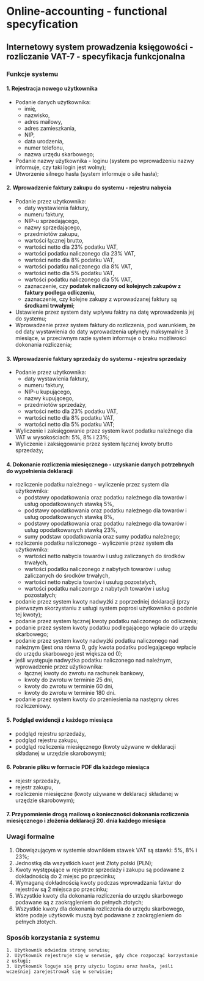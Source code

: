 # Online-accounting - functional specyfication 
## Internetowy system prowadzenia księgowości - rozliczanie VAT-7 - specyfikacja funkcjonalna

### Funkcje systemu
#### 1. Rejestracja nowego użytkownika
  - Podanie danych użytkownika:
    - imię,
    - nazwisko,
    - adres mailowy,
    - adres zamieszkania,
    - NIP,
    - data urodzenia,
    - numer telefonu,
    - nazwa urzędu skarbowego;
  - Podanie nazwy użytkownika - loginu (system po wprowadzeniu nazwy informuje, czy taki login jest wolny);
  - Utworzenie silnego hasła (system informuje o sile hasła);
 
 
#### 2. Wprowadzenie faktury zakupu do systemu - rejestru nabycia
  - Podanie przez użytkownika:
    - daty wystawienia faktury,
    - numeru faktury,
    - NIP-u sprzedającego,
    - nazwy sprzedającego,
    - przedmiotów zakupu,
    - wartości łącznej brutto,
    - wartości netto dla 23% podatku VAT,
    - wartości podatku naliczonego dla 23% VAT,
    - wartości netto dla 8% podatku VAT,
    - wartości podatku naliczonego dla 8% VAT,
    - wartości netto dla 5% podatku VAT,
    - wartości podatku naliczonego dla 5% VAT,
    - zaznaczenie, czy **podatek naliczony od kolejnych zakupów z faktury podlega odliczeniu**,
    - zaznaczenie, czy kolejne zakupy z wprowadzanej faktury są **środkami trwałymi**;
  - Ustawienie przez system daty wpływu faktry na datę wprowadzenia jej do systemu;
  - Wprowadzenie przez system faktury do rozliczenia, pod warunkiem, że od daty wystawienia do daty wprowadzenia upłynęły maksymalnie 3 miesiące, w przeciwnym razie system informuje o braku możliwości dokonania rozliczenia;
  
    
#### 3. Wprowadzenie faktury sprzedaży do systemu - rejestru sprzedaży
 - Podanie przez użytkownika:
    - daty wystawienia faktury,
    - numeru faktury,
    - NIP-u kupującego,
    - nazwy kupującego,
    - przedmiotów sprzedaży,
    - wartości netto dla 23% podatku VAT,
    - wartości netto dla 8% podatku VAT,
    - wartości netto dla 5% podatku VAT;
 - Wyliczenie i zaksięgowanie przez system kwot podatku należnego dla VAT w wysokościach: 5%, 8% i 23%;
 - Wyliczenie i zaksięgowanie przez system łącznej kwoty brutto sprzedaży;
 
 
#### 4. Dokonanie rozliczenia miesięcznego - uzyskanie danych potrzebnych do wypełnienia deklaracji
  - rozliczenie podatku należnego - wyliczenie przez system dla użytkownika: 
    - podstawy opodatkowania oraz podatku należnego dla towarów i usług opodatkowanych stawką 5%,
    - podstawy opodatkowania oraz podatku należnego dla towarów i usług opodatkowanych stawką 8%,
    - podstawy opodatkowania oraz podatku należnego dla towarów i usług opodatkowanych stawką 23%,
    - sumy podstaw opodatkowania oraz sumy podatku należnego;
  - rozliczenie podatku naliczonego - wyliczenie przez system dla użytkownika:
    - wartości netto nabycia towarów i usług zaliczanych do środków trwałych,
    - wartości podatku naliczonego z nabytych towarów i usług zaliczanych do środków trwałych,
    - wartości netto nabycia towrów i usuług pozostałych,
    - wartości podatku naliczonrgo z nabytych towarów i usług pozostałych;
  - podanie przez system kwoty nadwyżki z poprzedniej deklaracji (przy pierwszym skorzystaniu z usługi system poprosi użytkownika o podanie tej kwoty);
  - podanie przez system łącznej kwoty podatku naliczonego do odliczenia;
  - podanie przez system kwoty podatku podlegającego wpłacie do urzędu skarbowego;
  - podanie przez system kwoty nadwyżki podatku naliczonego nad należnym (jest ona równa 0, gdy kwota podatku podlegającego wpłacie do urzędu skarbowego jest większa od 0);
  - jeśli występuje nadwyżka podatku naliczonego nad należnym, wprowadzenie przez użytkownika: 
      - łącznej kwoty do zwrotu na rachunek bankowy,
      - kwoty do zwrotu w terminie 25 dni,
      - kwoty do zwrotu w terminie 60 dni,
      - kwoty do zwrotu w terminie 180 dni.
  - podanie przez system kwoty do przeniesienia na następny okres rozliczeniowy.
  
  
#### 5. Podgląd ewidencji z każdego miesiąca 
  - podgląd rejestru sprzedaży,
  - podgląd rejestru zakupu,
  - podgląd rozliczenia miesięcznego (kwoty używane w deklaracji składanej w urzędzie skarobowym);
  
  
#### 6. Pobranie pliku w formacie PDF dla każdego miesiąca
  - rejestr sprzedaży,
  - rejestr zakupu,
  - rozliczenie miesięczne (kwoty używane w deklaracji składanej w urzędzie skarobowym);
 
 
#### 7. Przypomnienie drogą mailową o konieczności dokonania rozliczenia miesięcznego i złożenia deklaracji 20. dnia każdego miesiąca



### Uwagi formalne
  1. Obowiązującym w systemie słownikiem stawek VAT są stawki: 5%, 8% i 23%;
  2. Jednostką dla wszystkich kwot jest Złoty polski (PLN);
  3. Kwoty występujące w rejestrze sprzedaży i zakupu są podawane z dokładnością do 2 miejsc po przecinku;
  4. Wymaganą dokładnością kwoty podczas wprowadzania faktur do rejestrów są 2 miejsca po przecinku;
  5. Wszystkie kwoty dla dokonania rozliczenia do urzędu skarbowego podawane są z zaokrągleniem do pełnych złotych;
  6. Wszystkie kwoty dla dokonania rozliczenia do urzędu skarbowego, które podaje użytkowik muszą być podawane z zaokrągleniem do pełnych złotych.
  
  
  
  ### Sposób korzystania z systemu
    1. Użytkownik odwiedza stronę serwisu;
    2. Użytkownik rejestruje się w serwsie, gdy chce rozpocząć korzystanie z usługi;
    3. Użytkownik loguje się przy użyciu loginu oraz hasła, jeśli wcześniej zarejestrował się w serwisie;
    
